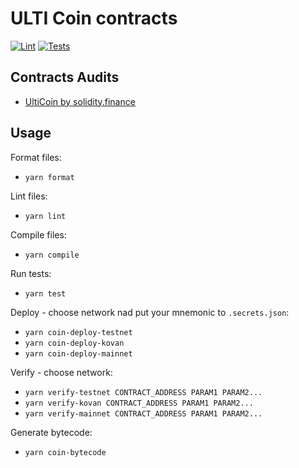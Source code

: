 # ULTI Coin contracts



[![Lint](https://github.com/ultiarena/ulti-contracts/actions/workflows/lint.yml/badge.svg)](https://github.com/ultiarena/ulti-contracts/actions/workflows/lint.yml)
[![Tests](https://github.com/ultiarena/ulti-contracts/actions/workflows/tests.yml/badge.svg)](https://github.com/ultiarena/ulti-contracts/actions/workflows/tests.yml)

## Contracts Audits

- [UltiCoin by solidity.finance](https://solidity.finance/audits/Ulticoin/)

## Usage

Format files:
- `yarn format`

Lint files:
- `yarn lint`

Compile files:
- `yarn compile`

Run tests:
- `yarn test`

Deploy - choose network nad put your mnemonic to `.secrets.json`:
- `yarn coin-deploy-testnet`
- `yarn coin-deploy-kovan`
- `yarn coin-deploy-mainnet`

Verify - choose network:
- `yarn verify-testnet CONTRACT_ADDRESS PARAM1 PARAM2...`
- `yarn verify-kovan CONTRACT_ADDRESS PARAM1 PARAM2...`
- `yarn verify-mainnet CONTRACT_ADDRESS PARAM1 PARAM2...`

Generate bytecode:
- `yarn coin-bytecode`
